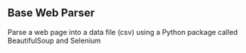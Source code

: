 ## Base Web Parser
Parse a web page into a data file (csv) using a Python package called BeautifulSoup and Selenium
